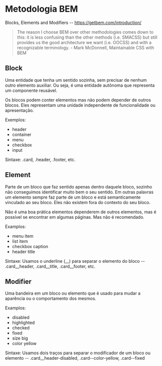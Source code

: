 # Metodologia BEM

Blocks, Elements and Modifiers -- https://getbem.com/introduction/

> The reason I choose BEM over other methodologies comes down to this: it is less confusing than the other methods (i.e. SMACSS) but still provides us the good architecture we want (i.e. OOCSS) and with a recognizable terminology. - Mark McDonnell, Maintainable CSS with BEM


## Block

Uma entidade que tenha um sentido sozinha, sem precisar de nenhum outro elemento auxiliar. Ou seja, é uma entidade autônoma que representa um componente reusável.

Os blocos podem conter elementos mas não podem depender de outros blocos. Eles representam uma unidade independente de funcionalidade ou apresentação.

Exemplos:
 - header
 - container
 - menu
 - checkbox
 - input

Sintaxe: .card, .header, .footer, etc.

## Element

Parte de um bloco que faz sentido apenas dentro daquele bloco, sozinho não conseguimos identificar muito bem o seu sentido. Em outras palavras um elemento sempre faz parte de um bloco e está semanticamente vinculado ao seu bloco. Eles não existem fora do contexto do seu bloco.

Não é uma boa prática elementos dependerem de outros elementos, mas é possível se encontrar em algumas páginas. Mas não é recomendado.

Examplos:
- menu item
- list item
- checkbox caption
- header title

Sintaxe: Usamos o underline (__) para separar o elemento do bloco --  .card__header, .card__title, .card__footer, etc.

## Modifier

Uma bandeira em um bloco ou elemento que é usado para mudar a aparência ou o comportamento dos mesmos.

Examplos:
- disabled
- highlighted
- checked
- fixed
- size big
- color yellow

Sintaxe: Usamos dois traços para separar o modificador de um bloco ou elemento -- .card__header-disabled, .card--color-yellow, .card--fixed  